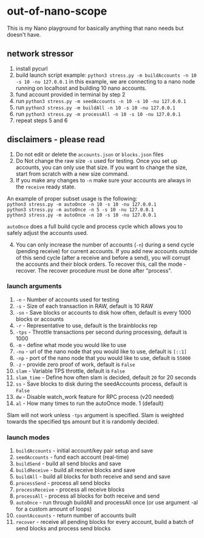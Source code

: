 # out-of-nano-scope

This is my Nano playground for basically anything that nano needs but doesn't have.

## network stressor

1. install pycurl
2. build launch script
example: `python3 stress.py -m buildAccounts -n 10 -s 10 -nu 127.0.0.1`
in this example, we are connecting to a nano node running on localhost
and building 10 nano accounts.
3. fund account provided in terminal by step 2
4. run `python3 stress.py -m seedAccounts -n 10 -s 10 -nu 127.0.0.1`
5. run `python3 stress.py -m buildAll -n 10 -s 10 -nu 127.0.0.1`
6. run `python3 stress.py -m processAll -n 10 -s 10 -nu 127.0.0.1`
7. repeat steps 5 and 6

## disclaimers - please read

1. Do not edit or delete the `accounts.json` or `blocks.json` files
2. Do Not change the raw size `-s` used for testing. Once you set up accounts, you can only use that size. If you want to change the size, start from scratch with a new size command.
3. If you make any changes to `-n` make sure your accounts are always in the `receive` ready state.<br />

An example of proper subset usage is the following:<br />
`python3 stress.py -m autoOnce -n 10 -s 10 -nu 127.0.0.1`<br />
`python3 stress.py -m autoOnce -n 5 -s 10 -nu 127.0.0.1`<br />
`python3 stress.py -m autoOnce -n 10 -s 10 -nu 127.0.0.1`<br />

`autoOnce` does a full build cycle and process cycle which allows you to safely adjust the accounts used.

4. You can only increase the number of accounts (`-n`) during a send cycle (pending receive) for current accounts. If you add new accounts outside of this send cycle (after a receive and before a send), you will corrupt the accounts and their block orders. To recover this, call the mode - recover. The recover procedure must be done after "process".

### launch arguments

1. `-n` - Number of accounts used for testing
2. `-s` - Size of each transaction in RAW, default is 10 RAW
3. `-sn` - Save blocks or accounts to disk how often, default is every 1000 blocks or accounts
4. `-r` - Representative to use, default is the brainblocks rep
5. `-tps` - Throttle transactions per second during processing, default is 1000
6. `-m` - define what mode you would like to use
7. `-nu` - url of the nano node that you would like to use, default is `[::1]`
8. `-np` - port of the nano node that you would like to use, default is `55000`
9. `-z` - provide zero proof of work, default is `False`
10. `slam` - Variable TPS throttle, default is `False`
11. `slam_time` - Define how often slam is decided, default `20` for 20 seconds
11. `ss` - Save blocks to disk during the seedAccounts process, default is `False`
12. `dw` - Disable watch_work feature for RPC process (v20 needed)
13. `al` - How many times to run the autoOnce mode. 1 (default)

Slam will not work unless `-tps` argument is specified. Slam is weighted towards the specified tps amount but it is randomly decided.

### launch modes

1. `buildAccounts` - initial account/key pair setup and save
2. `seedAccounts` - fund each account (real-time)
3. `buildSend` - build all send blocks and save
4. `buildReceive` - build all receive blocks and save
5. `buildAll` - build all blocks for both receive and send and save
6. `processSend` - process all send blocks
7. `processReceive` - process all receive blocks
8. `processAll` - process all blocks for both receive and send
9. `autoOnce` - run through buildAll and processAll once (or use argument -al for a custom amount of loops)
10. `countAccounts` - return number of accounts built
11. `recover` - receive all pending blocks for every account, build a batch of send blocks and process send blocks
